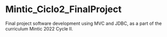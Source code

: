 # Mintic_Ciclo2_FinalProject
Final project software development using MVC and JDBC, as a part of the curriculum Mintic 2022 Cycle II.
